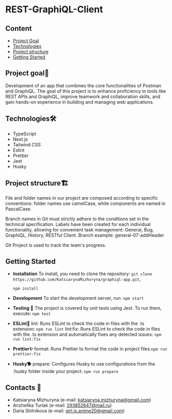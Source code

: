 # REST-GraphiQL-Client

## Content

- [Project Goal](#project-goal🌟)
- [Technologies](#technologies🛠️)
- [Project structure](#project-structure🏗️)
- [Getting Started](#getting-started)

## Project goal🌟

Development of an app that combines the core functionalities of Postman and GraphiQL. The goal of this project is to enhance proficiency in tools like REST APIs and GraphiQL, improve teamwork and collaboration skills, and gain hands-on experience in building and managing web applications.

## Technologies🛠️

- TypeScript
- Next.js
- Tailwind CSS
- Eslint
- Prettier
- Jest
- Husky

## Project structure🏗️

File and folder names in our project are composed according to specific conventions: folder names use camelCase, while components are named in PascalCase.

Branch names in Git must strictly adhere to the conditions set in the technical specification. Labels have been created for each individual functionality, allowing for convenient task management: General, Bug, GraphiQL, History, RESTful Client. Branch example: general-07-addHeader

Git Project is used to track the team's progress.

## Getting Started

- **Installation** To install, you need to clone the repository: `git clone https://github.com/KatsiarynaMizhuryna/graphiql-app.git`,

  `npm install`

- **Development** To start the development server, run: `npm start`

- **Testing 🧮** The project is covered by unit tests using Jest. To run them, execute: `npm test`

- **ESLint📏** lint: Runs ESLint to check the code in files with the .ts extension: `npm run lint`
  lint:fix: Runs ESLint to check the code in files with the .ts extension and automatically fixes any detected issues: `npm run lint:fix`

- **Prettier✨** format: Runs Prettier to format the code in project files.`npm run prettier-fix`

- **Husky🐕** prepare: Configures Husky to use configurations from the .husky folder inside your project: `npm run prepare`

## Contacts 📄

- Katsiaryna Mizhuryna (e-mail: katsiaryna.mizhuryna@gmail.com)
- Anzhelika Turlak (e-mail: 293852647@mail.ru)
- Daria Shilnikova (e-mail: girl.is.anime20@gmail.com)
